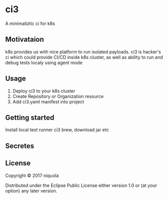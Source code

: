 # ci3

A minimaliztic ci for k8s


## Motivataion

k8s provides us with nice platform to run isolated payloads.
ci3 is hacker's ci which could provide CI/CD inside k8s cluster, as well as
ability to run and debug tests localy using agent mode

## Usage

1. Deploy ci3 to your k8s cluster
1. Create Repository or Organization resource
1. Add ci3.yaml manifest into project


## Getting started

Install local test runner ci3 brew, download jar etc

## Secretes


## License

Copyright © 2017 niquola

Distributed under the Eclipse Public License either version 1.0 or (at your option) any later version.

